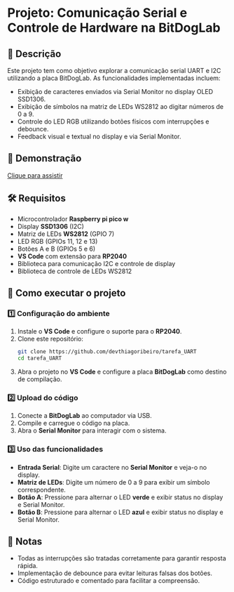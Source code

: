 # Projeto: Comunicação Serial e Controle de Hardware na BitDogLab

## 📌 Descrição
Este projeto tem como objetivo explorar a comunicação serial UART e I2C utilizando a placa BitDogLab. As funcionalidades implementadas incluem:

- Exibição de caracteres enviados via Serial Monitor no display OLED SSD1306.
- Exibição de símbolos na matriz de LEDs WS2812 ao digitar números de 0 a 9.
- Controle do LED RGB utilizando botões físicos com interrupções e debounce.
- Feedback visual e textual no display e via Serial Monitor.

## 🎥 Demonstração
[Clique para assistir](https://youtu.be/q_wpexEg35I)

## 🛠 Requisitos
- Microcontrolador **Raspberry pi pico w**
- Display **SSD1306** (I2C)
- Matriz de LEDs **WS2812** (GPIO 7)
- LED RGB (GPIOs 11, 12 e 13)
- Botões A e B (GPIOs 5 e 6)
- **VS Code** com extensão para **RP2040**
- Biblioteca para comunicação I2C e controle de display
- Biblioteca de controle de LEDs WS2812

## 🚀 Como executar o projeto

### 1️⃣ Configuração do ambiente
1. Instale o **VS Code** e configure o suporte para o **RP2040**.
2. Clone este repositório:
   ```sh
   git clone https://github.com/devthiagoribeiro/tarefa_UART
   cd tarefa_UART
   ```
3. Abra o projeto no **VS Code** e configure a placa **BitDogLab** como destino de compilação.

### 2️⃣ Upload do código
1. Conecte a **BitDogLab** ao computador via USB.
2. Compile e carregue o código na placa.
3. Abra o **Serial Monitor** para interagir com o sistema.

### 3️⃣ Uso das funcionalidades
- **Entrada Serial**: Digite um caractere no **Serial Monitor** e veja-o no display.
- **Matriz de LEDs**: Digite um número de 0 a 9 para exibir um símbolo correspondente.
- **Botão A**: Pressione para alternar o LED **verde** e exibir status no display e Serial Monitor.
- **Botão B**: Pressione para alternar o LED **azul** e exibir status no display e Serial Monitor.

## 📝 Notas
- Todas as interrupções são tratadas corretamente para garantir resposta rápida.
- Implementação de debounce para evitar leituras falsas dos botões.
- Código estruturado e comentado para facilitar a compreensão.